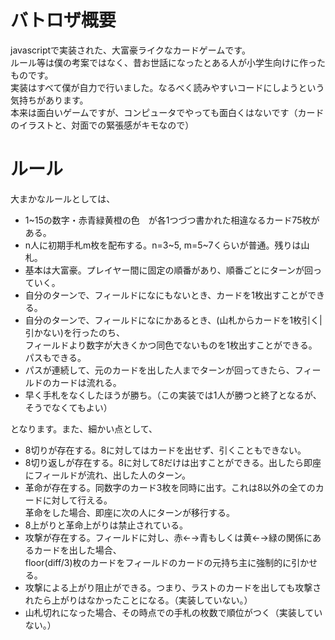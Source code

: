 # バトロザ概要
javascriptで実装された、大富豪ライクなカードゲームです。  
ルール等は僕の考案ではなく、昔お世話になったとある人が小学生向けに作ったものです。  
実装はすべて僕が自力で行いました。なるべく読みやすいコードにしようという気持ちがあります。  
本来は面白いゲームですが、コンピュータでやっても面白くはないです（カードのイラストと、対面での緊張感がキモなので）  

# ルール
大まかなルールとしては、
* 1~15の数字・赤青緑黄橙の色　が各1つづつ書かれた相違なるカード75枚がある。
* n人に初期手札m枚を配布する。n=3~5, m=5~7くらいが普通。残りは山札。
* 基本は大富豪。プレイヤー間に固定の順番があり、順番ごとにターンが回っていく。
* 自分のターンで、フィールドになにもないとき、カードを1枚出すことができる。
* 自分のターンで、フィールドになにかあるとき、(山札からカードを1枚引く|引かない)を行ったのち、  
  フィールドより数字が大きくかつ同色でないものを1枚出すことができる。パスもできる。
* パスが連続して、元のカードを出した人までターンが回ってきたら、フィールドのカードは流れる。
* 早く手札をなくしたほうが勝ち。（この実装では1人が勝つと終了となるが、そうでなくてもよい）

となります。また、細かい点として、
* 8切りが存在する。8に対してはカードを出せず、引くこともできない。
* 8切り返しが存在する。8に対して8だけは出すことができる。出したら即座にフィールドが流れ、出した人のターン。
* 革命が存在する。同数字のカード3枚を同時に出す。これは8以外の全てのカードに対して行える。  
  革命をした場合、即座に次の人にターンが移行する。
* 8上がりと革命上がりは禁止されている。
* 攻撃が存在する。フィールドに対し、赤←→青もしくは黄←→緑の関係にあるカードを出した場合、  
  floor(diff/3)枚のカードをフィールドのカードの元持ち主に強制的に引かせる。
* 攻撃による上がり阻止ができる。つまり、ラストのカードを出しても攻撃されたら上がりはなかったことになる。（実装していない。）
* 山札切れになった場合、その時点での手札の枚数で順位がつく（実装していない。）
